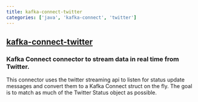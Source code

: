 ```yaml
---
title: kafka-connect-twitter
categories: ['java', 'kafka-connect', 'twitter']
---
```

## [kafka-connect-twitter](https://github.com/jcustenborder/kafka-connect-twitter)

### Kafka Connect connector to stream data in real time from Twitter.


This connector uses the twitter streaming api to listen for status update messages and 
convert them to a Kafka Connect struct on the fly. The goal is to match as much of the 
Twitter Status object as possible.
